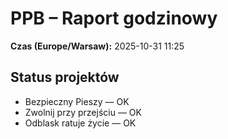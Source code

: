 # PPB – Raport godzinowy
**Czas (Europe/Warsaw):** 2025-10-31 11:25

## Status projektów
- Bezpieczny Pieszy — OK
- Zwolnij przy przejściu — OK
- Odblask ratuje życie — OK

